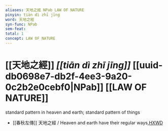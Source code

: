 ```yaml
---
aliases: 天地之經 NPab LAW OF NATURE
pinyin: tiān dì zhī jīng
word: 天地之經
syn-func: NPab
sem-feat: 
total: 1
concept: LAW OF NATURE 
---
```

# [[天地之經]] *[[tiān dì zhī jīng]]*  [[uuid-db0698e7-db2f-4ee3-9a20-0c2b2e0cebf0|NPab]] [[LAW OF NATURE]]
standard pattern in heaven and earth; standard pattern of things
 - [[春秋左傳]] 天地之經 / Heaven and earth have their regular ways,[HXWD](https://hxwd.org/textview.html?location=KR1e0001_tls_010-598a.14)